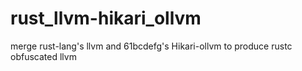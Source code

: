 # rust_llvm-hikari_ollvm
 merge rust-lang's llvm and 61bcdefg's Hikari-ollvm to produce rustc obfuscated llvm
